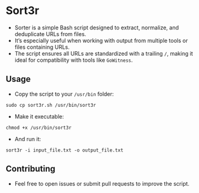 # Sort3r
- Sorter is a simple Bash script designed to extract, normalize, and deduplicate URLs from files.
- It’s especially useful when working with output from multiple tools or files containing URLs.
- The script ensures all URLs are standardized with a trailing `/`, making it ideal for compatibility with tools like `GoWitness`.
## Usage
- Copy the script to your `/usr/bin` folder:
```
sudo cp sort3r.sh /usr/bin/sort3r
```
- Make it executable:
```
chmod +x /usr/bin/sort3r
```
- And run it:
```
sort3r -i input_file.txt -o output_file.txt
```
## Contributing
- Feel free to open issues or submit pull requests to improve the script.

